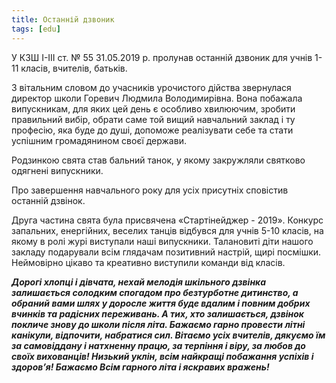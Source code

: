 ```yaml
---
title: Останній дзвоник
tags: [edu]
---
```


У КЗШ І-ІІІ ст. № 55 31.05.2019 р. пролунав останній дзвоник для учнів 1-11 класів, вчителів, батьків.

З вітальним словом до учасників урочистого дійства звернулася директор школи Горевич Людмила Володимирівна. Вона побажала випускникам, для яких цей день є особливо хвилюючим, зробити правильний вибір, обрати саме той вищий навчальний заклад і ту професію, яка буде до душі, допоможе реалізувати себе та стати успішним громадянином своєї держави.

Родзинкою свята став бальний танок, у якому закружляли святково одягнені випускники.

Про завершення навчального року для усіх присутніх сповістив останній дзвінок.

Друга частина свята була присвячена «Стартінейджер - 2019». Конкурс запальних, енергійних, веселих танців відбувся для учнів 5-10 класів, на якому в ролі журі виступали наші випускники. Талановиті діти нашого закладу подарували всім глядачам позитивний настрій, щирі посмішки. Неймовірно цікаво та креативно виступили команди від класів.

**_Дорогі хлопці і дівчата, нехай мелодія шкільного дзвінка залишається солодким спогадом про безтурботне дитинство, а обраний вами шлях у доросле життя буде вдалим і повним добрих вчинків та радісних переживань. А тих, хто залишається, дзвінок покличе знову до школи після літа. Бажаємо гарно провести літні канікули, відпочити, набратися сил. Вітаємо усіх вчителів, дякуємо їм за самовіддану і натхненну працю, за терпіння і віру, за любов до своїх вихованців! Низький уклін, всім найкращі побажання успіхів і здоров’я! Бажаємо Всім гарного літа і яскравих вражень!_**

<youtube id="ftkDJ3ox52c"></youtube>

<slideshow></slideshow>
